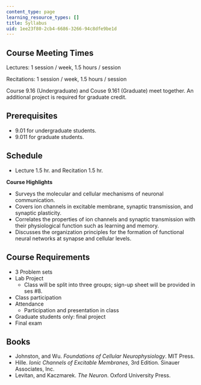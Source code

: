 ```yaml
---
content_type: page
learning_resource_types: []
title: Syllabus
uid: 1ee23f80-2cb4-6686-3266-94c8dfe9be1d
---
```


Course Meeting Times
--------------------

Lectures: 1 session / week, 1.5 hours / session

Recitations: 1 session / week, 1.5 hours / session

Course 9.16 (Undergraduate) and Couse 9.161 (Graduate) meet together. An additional project is required for graduate credit.

Prerequisites
-------------

*   9.01 for undergraduate students.
*   9.011 for graduate students.

Schedule
--------

*   Lecture 1.5 hr. and Recitation 1.5 hr.

**Course Highlights**

*   Surveys the molecular and cellular mechanisms of neuronal communication.
*   Covers ion channels in excitable membrane, synaptic transmission, and synaptic plasticity.
*   Correlates the properties of ion channels and synaptic transmission with their physiological function such as learning and memory.
*   Discusses the organization principles for the formation of functional neural networks at synapse and cellular levels.

Course Requirements
-------------------

*   3 Problem sets
*   Lab Project
    *   Class will be split into three groups; sign-up sheet will be provided in ses #8.
*   Class participation
*   Attendance
    *   Participation and presentation in class
*   Graduate students only: final project
*   Final exam

Books
-----

*   Johnston, and Wu. _Foundations of Cellular Neurophysiology_. MIT Press.
*   Hille. _Ionic Channels of Excitable Membranes_, 3rd Edition. Sinauer Associates, Inc.
*   Levitan, and Kaczmarek. _The Neuron_. Oxford University Press.